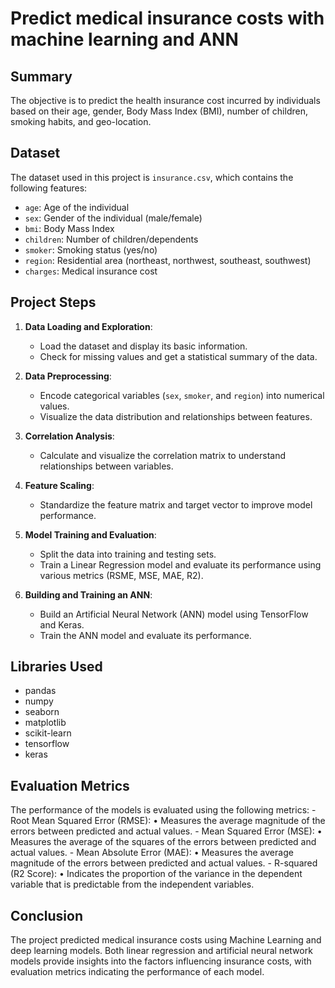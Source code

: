 # Predict medical insurance costs with machine learning and ANN

## Summary

The objective is to predict the health insurance cost incurred by individuals based on their age, gender, Body Mass Index (BMI), number of children, smoking habits, and geo-location.

## Dataset

The dataset used in this project is `insurance.csv`, which contains the following features:
- `age`: Age of the individual
- `sex`: Gender of the individual (male/female)
- `bmi`: Body Mass Index
- `children`: Number of children/dependents
- `smoker`: Smoking status (yes/no)
- `region`: Residential area (northeast, northwest, southeast, southwest)
- `charges`: Medical insurance cost

## Project Steps

1. **Data Loading and Exploration**:
   - Load the dataset and display its basic information.
   - Check for missing values and get a statistical summary of the data.

2. **Data Preprocessing**:
   - Encode categorical variables (`sex`, `smoker`, and `region`) into numerical values.
   - Visualize the data distribution and relationships between features.

3. **Correlation Analysis**:
   - Calculate and visualize the correlation matrix to understand relationships between variables.

4. **Feature Scaling**:
   - Standardize the feature matrix and target vector to improve model performance.

5. **Model Training and Evaluation**:
   - Split the data into training and testing sets.
   - Train a Linear Regression model and evaluate its performance using various metrics (RSME, MSE, MAE, R2).

6. **Building and Training an ANN**:
   - Build an Artificial Neural Network (ANN) model using TensorFlow and Keras.
   - Train the ANN model and evaluate its performance.

## Libraries Used

- pandas
- numpy
- seaborn
- matplotlib
- scikit-learn
- tensorflow
- keras

## Evaluation Metrics

The performance of the models is evaluated using the following metrics:
	- Root Mean Squared Error (RMSE):
	• Measures the average magnitude of the errors between predicted and actual values.
	- Mean Squared Error (MSE):
	• Measures the average of the squares of the errors between predicted and actual values.
	- Mean Absolute Error (MAE):
	• Measures the average magnitude of the errors between predicted and actual values.
	- R-squared (R2 Score):
	• Indicates the proportion of the variance in the dependent variable that is predictable from the independent variables.


 ## Conclusion

The project predicted medical insurance costs using Machine Learning and deep learning models. Both linear regression and artificial neural network models provide insights into the factors influencing insurance costs, with evaluation metrics indicating the performance of each model.
